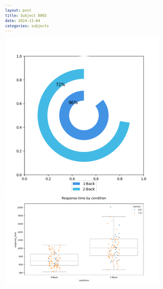 ```yaml
---
layout: post
title: Subject 8003
date: 2024-11-04
categories: subjects
---
```


![](data/8003/run-10/8003_accuracy_by_condition.png)
![](data/8003/run-10/8003_response_time_by_condition.png)

